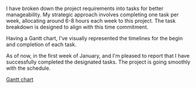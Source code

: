 I have broken down the project requirements into tasks for better manageability. My strategic approach involves completing one task per week, allocating around 6-8 hours each week to this project. The task breakdown is designed to align with this time commitment. 

Having a Gantt chart, I've visually represented the timelines for the begin and completion of each task.

As of now, in the first week of January, and I'm pleased to report that I have successfully completed the designated tasks. The project is going smoothly with the schedule. 

[Gantt chart](Gantt.png)